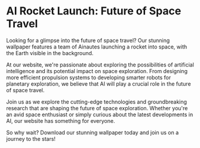 <!--
Write me markdown content of website with wallpaper:

"A team of Ainautes launching a rocket into space, with the Earth visible in the background."

The header of the page should not be copy of the text but rather a real content of the website which is using this wallpaper.
-->

<!--font:Inter-->

# AI Rocket Launch: Future of Space Travel

Looking for a glimpse into the future of space travel? Our stunning wallpaper features a team of Ainautes launching a rocket into space, with the Earth visible in the background.

At our website, we're passionate about exploring the possibilities of artificial intelligence and its potential impact on space exploration. From designing more efficient propulsion systems to developing smarter robots for planetary exploration, we believe that AI will play a crucial role in the future of space travel.

Join us as we explore the cutting-edge technologies and groundbreaking research that are shaping the future of space exploration. Whether you're an avid space enthusiast or simply curious about the latest developments in AI, our website has something for everyone.

So why wait? Download our stunning wallpaper today and join us on a journey to the stars!
